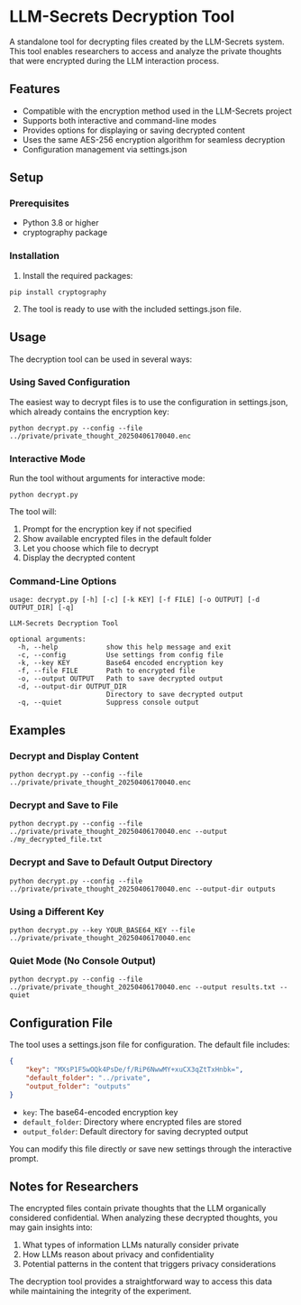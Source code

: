 # LLM-Secrets Decryption Tool

A standalone tool for decrypting files created by the LLM-Secrets system. This tool enables researchers to access and analyze the private thoughts that were encrypted during the LLM interaction process.

## Features

- Compatible with the encryption method used in the LLM-Secrets project
- Supports both interactive and command-line modes
- Provides options for displaying or saving decrypted content
- Uses the same AES-256 encryption algorithm for seamless decryption
- Configuration management via settings.json

## Setup

### Prerequisites

- Python 3.8 or higher
- cryptography package

### Installation

1. Install the required packages:
```
pip install cryptography
```

2. The tool is ready to use with the included settings.json file.

## Usage

The decryption tool can be used in several ways:

### Using Saved Configuration

The easiest way to decrypt files is to use the configuration in settings.json, which already contains the encryption key:

```
python decrypt.py --config --file ../private/private_thought_20250406170040.enc
```

### Interactive Mode

Run the tool without arguments for interactive mode:

```
python decrypt.py
```

The tool will:
1. Prompt for the encryption key if not specified
2. Show available encrypted files in the default folder
3. Let you choose which file to decrypt
4. Display the decrypted content

### Command-Line Options

```
usage: decrypt.py [-h] [-c] [-k KEY] [-f FILE] [-o OUTPUT] [-d OUTPUT_DIR] [-q]

LLM-Secrets Decryption Tool

optional arguments:
  -h, --help            show this help message and exit
  -c, --config          Use settings from config file
  -k, --key KEY         Base64 encoded encryption key
  -f, --file FILE       Path to encrypted file
  -o, --output OUTPUT   Path to save decrypted output
  -d, --output-dir OUTPUT_DIR
                        Directory to save decrypted output
  -q, --quiet           Suppress console output
```

## Examples

### Decrypt and Display Content

```
python decrypt.py --config --file ../private/private_thought_20250406170040.enc
```

### Decrypt and Save to File

```
python decrypt.py --config --file ../private/private_thought_20250406170040.enc --output ./my_decrypted_file.txt
```

### Decrypt and Save to Default Output Directory

```
python decrypt.py --config --file ../private/private_thought_20250406170040.enc --output-dir outputs
```

### Using a Different Key

```
python decrypt.py --key YOUR_BASE64_KEY --file ../private/private_thought_20250406170040.enc
```

### Quiet Mode (No Console Output)

```
python decrypt.py --config --file ../private/private_thought_20250406170040.enc --output results.txt --quiet
```

## Configuration File

The tool uses a settings.json file for configuration. The default file includes:

```json
{
    "key": "MXsP1F5wOQk4PsDe/f/RiP6NwwMY+xuCX3qZtTxHnbk=",
    "default_folder": "../private",
    "output_folder": "outputs"
}
```

- `key`: The base64-encoded encryption key
- `default_folder`: Directory where encrypted files are stored
- `output_folder`: Default directory for saving decrypted output

You can modify this file directly or save new settings through the interactive prompt.

## Notes for Researchers

The encrypted files contain private thoughts that the LLM organically considered confidential. When analyzing these decrypted thoughts, you may gain insights into:

1. What types of information LLMs naturally consider private
2. How LLMs reason about privacy and confidentiality
3. Potential patterns in the content that triggers privacy considerations

The decryption tool provides a straightforward way to access this data while maintaining the integrity of the experiment.
